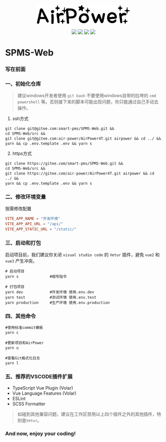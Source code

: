 <p align="center">
  <img width="300" src="/src/assets/img/airpower.png"/>
</p>

<p align="center">
  <img src="https://svg.hamm.cn?key=Lang&value=TypeScript&bg=green"/>
  <img src="https://svg.hamm.cn?key=Base&value=Vue3"/>
  <img src="https://svg.hamm.cn?key=Build&value=Vite"/>
  <img src="https://svg.hamm.cn?key=UI&value=ElementPlus"/>
</p>

# SPMS-Web

### 写在前面


### 一、初始化仓库

> 建议windows开发者使用 ```git bash``` 不要使用windows自带的拉垮的 ```cmd``` ```powershell``` 等。否则接下来的脚本可能出现问题，你只能通过自己手动去操作。

1. ssh方式

```shell
git clone git@gitee.com:smart-pms/SPMS-Web.git &&
cd SPMS-Web/src && 
git clone git@gitee.com:air-power/AirPower4T.git airpower && cd ../ &&
yarn && cp .env.template .env && yarn s
```

2. https方式

```shell
git clone https://gitee.com/smart-pms/SPMS-Web.git &&
cd SPMS-Web/src && 
git clone https://gitee.com/air-power/AirPower4T.git airpower && cd ../ &&
yarn && cp .env.template .env && yarn s
```


### 二、修改环境变量

按需修改配置
```conf
VITE_APP_NAME = "开发环境"
VITE_APP_API_URL = "/api/"
VITE_APP_STATIC_URL = "/static/"
```

### 三、启动和打包

启动项目前，我们建议你关闭 ```visual studio code``` 的 ```Vetur``` 插件，避免 ```vue2``` 和 ```vue3``` 产生冲突。


```shell
# 启动项目
yarn s              #缩写指令

# 打包项目
yarn dev            #开发环境 使用.env.dev
yarn test           #测试环境 使用.env.test
yarn production     #生产环境 使用.env.production
```

### 四、其他命令

```shell
#使用标准commit模板
yarn c   

#更新项目和AirPower
yarn u   

#查看Git格式化日志
yarn l           
```

### 五、推荐的VSCODE插件扩展

- TypeScript Vue Plugin (Volar)
- Vue Language Features (Volar)
- ESLint
- SCSS Formatter

> 如碰到其他兼容问题，建议在工作区禁用以上四个插件之外的其他插件，特别是```Vetur```。

### And now, enjoy your coding!
